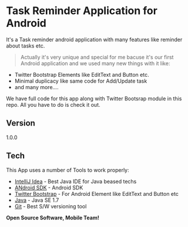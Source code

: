 Task Reminder Application for Android
=========

It's a Task reminder android application with many features like reminder about tasks etc.


> Actually it's very unique and special for me bacuse it's our first Android application and we used many new things with it like:

  - Twitter Bootstrap Elements like EditText and Button etc.
  - Minimal duplicacy like same code for Add/Update task
  - and many more....

We have full code for this app along with Twitter Bootsrap module in this repo. All you have to do is check it out. 

Version
----

1.0.0

Tech
-----------

This App uses a number of Tools to work properly:

* [IntelliJ Idea](http://www.jetbrains.com/idea/download/) - Best Java IDE for Java beased techs
* [ANdroid SDK](https://developer.android.com/sdk/index.html?hl=i) - Android SDK
* [Twitter Bootstrap](http://getbootstrap.com/) - For Android Element like EditText and Button etc
* [Java](https://java.com/en/download/index.jsp) - Java SE 1.7
* [Git](http://git-scm.com/) - Best S/W versioning tool 

**Open Source Software, Mobile Team!**
